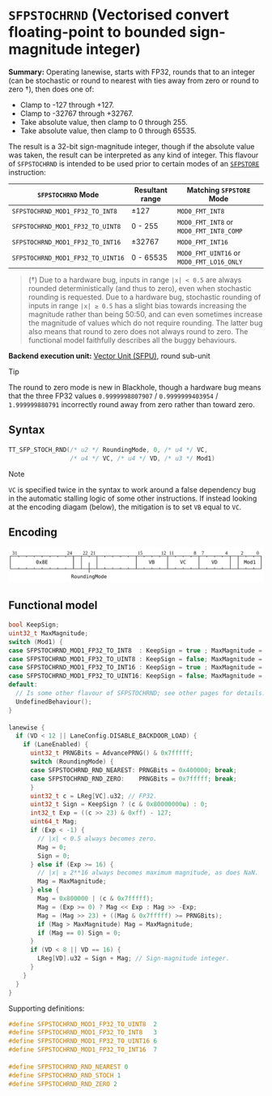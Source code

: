 # `SFPSTOCHRND` (Vectorised convert floating-point to bounded sign-magnitude integer)

**Summary:** Operating lanewise, starts with FP32, rounds that to an integer (can be stochastic or round to nearest with ties away from zero or round to zero †), then does one of:
* Clamp to -127 through +127.
* Clamp to -32767 through +32767.
* Take absolute value, then clamp to 0 through 255.
* Take absolute value, then clamp to 0 through 65535.

The result is a 32-bit sign-magnitude integer, though if the absolute value was taken, the result can be interpreted as any kind of integer. This flavour of `SFPSTOCHRND` is intended to be used prior to certain modes of an [`SFPSTORE`](SFPSTORE.md) instruction:

|`SFPSTOCHRND` Mode|Resultant range|Matching `SFPSTORE` Mode|
|---|---|---|
|`SFPSTOCHRND_MOD1_FP32_TO_INT8`|±127|`MOD0_FMT_INT8`|
|`SFPSTOCHRND_MOD1_FP32_TO_UINT8`|0 - 255|`MOD0_FMT_INT8` or `MOD0_FMT_INT8_COMP`|
|`SFPSTOCHRND_MOD1_FP32_TO_INT16`|±32767|`MOD0_FMT_INT16`|
|`SFPSTOCHRND_MOD1_FP32_TO_UINT16`|0 - 65535|`MOD0_FMT_UINT16` or `MOD0_FMT_LO16_ONLY`|

> (†) Due to a hardware bug, inputs in range `|x| < 0.5` are always rounded deterministically (and thus to zero), even when stochastic rounding is requested. Due to a hardware bug, stochastic rounding of inputs in range `|x| ≥ 0.5` has a slight bias towards increasing the magnitude rather than being 50:50, and can even sometimes increase the magnitude of values which do not require rounding. The latter bug also means that round to zero does not always round to zero. The functional model faithfully describes all the buggy behaviours.

**Backend execution unit:** [Vector Unit (SFPU)](VectorUnit.md), round sub-unit

> [!TIP]
> The round to zero mode is new in Blackhole, though a hardware bug means that the three FP32 values `0.9999998807907` / `0.9999999403954` / `1.999999880791` incorrectly round away from zero rather than toward zero.

## Syntax

```c
TT_SFP_STOCH_RND(/* u2 */ RoundingMode, 0, /* u4 */ VC,
                 /* u4 */ VC, /* u4 */ VD, /* u3 */ Mod1)
```

> [!NOTE]
> `VC` is specified twice in the syntax to work around a false dependency bug in the automatic stalling logic of some other instructions. If instead looking at the encoding diagam (below), the mitigation is to set `VB` equal to `VC`.

## Encoding

![](../../../Diagrams/Out/Bits32_SFPSTOCHRND_BH.svg)

## Functional model

```c
bool KeepSign;
uint32_t MaxMagnitude;
switch (Mod1) {
case SFPSTOCHRND_MOD1_FP32_TO_INT8  : KeepSign = true ; MaxMagnitude =   127; break;
case SFPSTOCHRND_MOD1_FP32_TO_UINT8 : KeepSign = false; MaxMagnitude =   255; break;
case SFPSTOCHRND_MOD1_FP32_TO_INT16 : KeepSign = true ; MaxMagnitude = 32767; break;
case SFPSTOCHRND_MOD1_FP32_TO_UINT16: KeepSign = false; MaxMagnitude = 65535; break;
default:
  // Is some other flavour of SFPSTOCHRND; see other pages for details.
  UndefinedBehaviour();
}

lanewise {
  if (VD < 12 || LaneConfig.DISABLE_BACKDOOR_LOAD) {
    if (LaneEnabled) {
      uint32_t PRNGBits = AdvancePRNG() & 0x7fffff;
      switch (RoundingMode) {
      case SFPSTOCHRND_RND_NEAREST: PRNGBits = 0x400000; break;
      case SFPSTOCHRND_RND_ZERO:    PRNGBits = 0x7fffff; break;
      }
      uint32_t c = LReg[VC].u32; // FP32.
      uint32_t Sign = KeepSign ? (c & 0x80000000u) : 0;
      int32_t Exp = ((c >> 23) & 0xff) - 127;
      uint64_t Mag;
      if (Exp < -1) {
        // |x| < 0.5 always becomes zero.
        Mag = 0;
        Sign = 0;
      } else if (Exp >= 16) {
        // |x| ≥ 2**16 always becomes maximum magnitude, as does NaN.
        Mag = MaxMagnitude;
      } else {
        Mag = 0x800000 | (c & 0x7fffff);
        Mag = (Exp >= 0) ? Mag << Exp : Mag >> -Exp;
        Mag = (Mag >> 23) + ((Mag & 0x7fffff) >= PRNGBits);
        if (Mag > MaxMagnitude) Mag = MaxMagnitude;
        if (Mag == 0) Sign = 0;
      }
      if (VD < 8 || VD == 16) {
        LReg[VD].u32 = Sign + Mag; // Sign-magnitude integer.
      }
    }
  }
}
```

Supporting definitions:
```c
#define SFPSTOCHRND_MOD1_FP32_TO_UINT8  2
#define SFPSTOCHRND_MOD1_FP32_TO_INT8   3
#define SFPSTOCHRND_MOD1_FP32_TO_UINT16 6
#define SFPSTOCHRND_MOD1_FP32_TO_INT16  7

#define SFPSTOCHRND_RND_NEAREST 0
#define SFPSTOCHRND_RND_STOCH 1
#define SFPSTOCHRND_RND_ZERO 2
```
